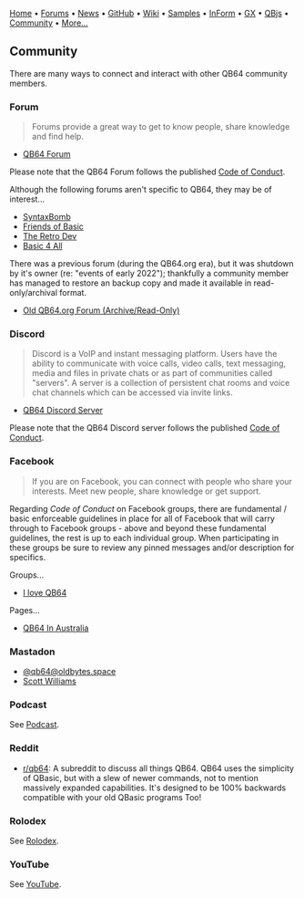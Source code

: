 [Home](https://qb64.com) • [Forums](https://qb64.boards.net/) • [News](news.md) • [GitHub](https://github.com/QB64Official/qb64) • [Wiki](wiki.md) • [Samples](samples.md) • [InForm](inform.md) • [GX](gx.md) • [QBjs](qbjs.md) • [Community](community.md) • [More...](more.md)

## Community

There are many ways to connect and interact with other QB64 community members.

### Forum

> Forums provide a great way to get to know people, share knowledge and find help.

- [QB64 Forum](https://qb64.boards.net/)

Please note that the QB64 Forum follows the published [Code of Conduct](conduct.md).

Although the following forums aren't specific to QB64, they may be of interest...

- [SyntaxBomb](https://www.syntaxbomb.com/)
- [Friends of Basic](https://friends-of-basic.freeforums.net/board/6/qb64)
- [The Retro Dev](https://www.theretrodev.com/forum/forumdisplay.php?fid=48)
- [Basic 4 All](http://basic4all.epizy.com/)

There was a previous forum (during the QB64.org era), but it was shutdown by it's owner (re: "events of early 2022"); thankfully a community member has managed to restore an backup copy and made it available in read-only/archival format.

- [Old QB64.org Forum (Archive/Read-Only)](https://qb64forum.alephc.xyz/index.php)

### Discord

> Discord is a VoIP and instant messaging platform.  Users have the ability to communicate with voice calls, video calls, text messaging, media and files in private chats or as part of communities called "servers".  A server is a collection of persistent chat rooms and voice chat channels which can be accessed via invite links.  

- [QB64 Discord Server](https://discord.gg/A3HmUe2mv8)

Please note that the QB64 Discord server follows the published [Code of Conduct](conduct.md).

### Facebook

> If you are on Facebook, you can connect with people who share your interests. Meet new people, share knowledge or get support.

Regarding *Code of Conduct* on Facebook groups, there are fundamental / basic enforceable guidelines in place for all of Facebook that will carry through to Facebook groups - above and beyond these fundamental guidelines, the rest is up to each individual group. When participating in these groups be sure to review any pinned messages and/or description for specifics.

Groups...

- [I love QB64](https://www.facebook.com/groups/114484741910416/)

Pages...

- [QB64 In Australia](https://www.facebook.com/QB64-In-Australia-303464540396064)

### Mastadon

- [@qb64@oldbytes.space]("https://oldbytes.space/@qb64")
- [Scott Williams](https://mastodon.online/@vwbusguy)

### Podcast

See [Podcast](podcast.md).

### Reddit

- [r/qb64](https://www.reddit.com/r/qb64): A subreddit to discuss all things QB64. QB64 uses the simplicity of QBasic, but with a slew of newer commands, not to mention massively expanded capabilities. It's designed to be 100% backwards compatible with your old QBasic programs Too!

### Rolodex

See [Rolodex](rolodex.md).

### YouTube

See [YouTube](youtube.md).
